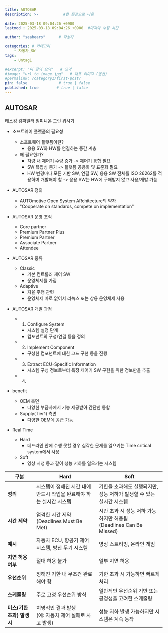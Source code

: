```yaml
---
title: AUTOSAR
description: >-           #한 문장으로 나옴
  
date: 2025-03-18 09:04:26 +0900
lastmod : 2025-03-18 09:04:26 +0900  #마지막 수정 시간

author: "seabears"      # 작성자

categories: # 카테고리
    - 자동차_SW  
tags: 
    - Untag1

#excerpt: "이 글의 요약"   # 요약
#image: "url_to_image.jpg"   # 대표 이미지 (옵션)
#permalink: /category1/first-post/
pin: false              # true | false
published: true        # true | false
---
```



## AUTOSAR

태스킹 컴파일러 임피니온
그린 뭐시기

- 소프트웨어 플랫폼의 필요성
  - 소프트웨어 플랫폼이란?
    - 응용 SW와 HW를 연결하는 중간 계층
  - 왜 필요한가?
    - 차량 내 제어기 수량 증가 -> 제어기 통합 필요
    - SW 복잡성 증가 -> 플랫폼 공용화 및 표준화 필요
    - HW 변경마다 모든 기반 SW, 연결 SW, 응용 SW 전체를 ISO 26262를 적용하며 개발해야 함 -> 응용 SW는 HW에 구애받지 않고 사용/개발 가능


- AUTOSAR 정의
  - AUTOmotive Open System ARchitecture의 약자
  - "Cooperate on standards, compete on implementation"

- AUTOSAR 운영 조직
  - Core partner
  - Premium Partner Plus
  - Premium Partner
  - Associate Partner
  - Attendee


- AUTOSAR 종류
  - Classic
    - 기본 컨트롤러 제어 SW
    - 운영체제를 가짐
  - Adaptive
    - 자율 주행 관련
    - 운영체제 따로 없어서 리눅스 또는 상용 운영체제 사용

- AUTOSAR 개발 과정
  - 1. Configure System
    - 시스템 설정 단계
    - 컴포넌트의 구성/연결 등을 정의
  - 2. Implement Component
    - 구성한 컴포넌트에 대한 코드 구현 등을 진행
  - 3. Extract ECU-Specific Information
    - 시스템 구성 정보로부터 특정 제어기 SW 구현을 위한 정보만을 추출
  - 4. 


- benefit
  - OEM 측면
    - 다양한 부품사에서 기능 제공받아 간단한 통합
  - Supply(Tier1) 측면
    - 다양한 OEM에 공급 가능


- Real Time
  - Hard
    - 데드라인 안에 수행 못할 경우 심각한 문제를 일으키는 Time critical system에서 사용
  - Soft
    - 영상 시청 등과 같이 성능 저하를 일으키는 시스템


| 구분                        | Hard                                                                    | Soft                                                                     |
| --------------------------- | ----------------------------------------------------------------------- | ------------------------------------------------------------------------ |
| **정의**                    | 시스템이 정해진 시간 내에 <br>반드시 작업을 완료해야 하는 실시간 시스템 | 기한을 초과해도 실행되지만, <br>성능 저하가 발생할 수 있는 실시간 시스템 |
| **시간 제약**               | 엄격한 시간 제약<br>(Deadlines Must Be Met)                             | 시간 초과 시 성능 저하 가능하지만 허용됨<br>(Deadlines Can Be Missed)    |
| **예시**                    | 자동차 ECU, 항공기 제어 시스템, 방산 무기 시스템                        | 영상 스트리밍, 온라인 게임                                               |
| **지연 허용 여부**          | 절대 허용 불가                                                          | 일부 지연 허용                                                           |
| **우선순위**                | 정해진 기한 내 무조건 완료해야 함                                       | 기한 초과 시 가능하면 빠르게 처리                                        |
| **스케줄링**                | 주로 고정 우선순위 방식                                                 | 일반적인 우선순위 기반 또는 공정성을 고려한 스케줄링                     |
| **미스(기한 초과) 발생 시** | 치명적인 결과 발생 <br>(예: 자동차 제어 실패로 사고 발생)               | 성능 저하 발생 가능하지만 시스템은 계속 동작                             |
